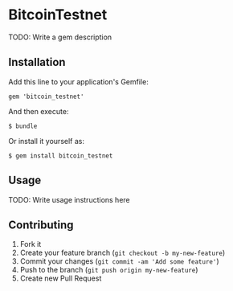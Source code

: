 # BitcoinTestnet

TODO: Write a gem description

## Installation

Add this line to your application's Gemfile:

    gem 'bitcoin_testnet'

And then execute:

    $ bundle

Or install it yourself as:

    $ gem install bitcoin_testnet

## Usage

TODO: Write usage instructions here

## Contributing

1. Fork it
2. Create your feature branch (`git checkout -b my-new-feature`)
3. Commit your changes (`git commit -am 'Add some feature'`)
4. Push to the branch (`git push origin my-new-feature`)
5. Create new Pull Request

